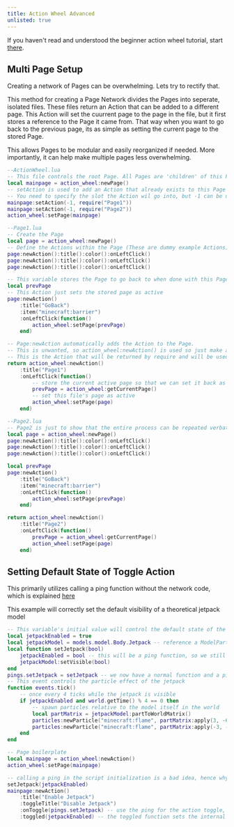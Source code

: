 ```yaml
---
title: Action Wheel Advanced
unlisted: true
---
```


If you haven't read and understood the beginner action wheel tutorial, start [there](../tutorials/ActionWheel.md).

## Multi Page Setup

Creating a network of Pages can be overwhelming. Lets try to rectify that.

This method for creating a Page Network divides the Pages into seperate, isolated files. These files return an Action that can be added to a different page. This Action will set the cuurrent page to the page in the file, but it first stores a reference to the Page it came from. That way when you want to go back to the previous page, its as simple as setting the current page to the stored Page.

This allows Pages to be modular and easily reorganized if needed. More importantly, it can help make multiple pages less overwhelming.

```lua
--ActionWheel.lua
-- This file controls the root Page. All Pages are 'children' of this Page.
local mainpage = action_wheel:newPage()
-- setAction is used to add an Action that already exists to this Page
-- You need to specify the slot the Action wil go into, but -1 can be used to put it in the next available slot.
mainpage:setAction(-1, require("Page1"))
mainpage:setAction(-1, require("Page2"))
action_wheel:setPage(mainpage)
```

<!-- prettier-ignore -->
```lua
--Page1.lua
-- Create the Page
local page = action_wheel:newPage()
-- Define the Actions within the Page (These are dummy example Actions)
page:newAction():title():color():onLeftClick()
page:newAction():title():color():onLeftClick()
page:newAction():title():color():onLeftClick()

-- This variable stores the Page to go back to when done with this Page
local prevPage
-- This Action just sets the stored page as active
page:newAction()
    :title("GoBack")
    :item("minecraft:barrier")
    :onLeftClick(function()
        action_wheel:setPage(prevPage)
    end)

-- Page:newAction automatically adds the Action to the Page.
-- This is unwanted, so action_wheel:newAction() is used so just make an Action.
-- This is the Action that will be returned by require and will be used to navigate to this file's Page
return action_wheel:newAction()
    :title("Page1")
    :onLeftClick(function()
        -- store the current active page so that we can set it back as active later
        prevPage = action_wheel:getCurrentPage()
        -- set this file's page as active
        action_wheel:setPage(page)
    end)
```

<!-- prettier-ignore -->
```lua
--Page2.lua
-- Page2 is just to show that the entire process can be repeated verbatum, so long as the variables are local.
local page = action_wheel:newPage()
page:newAction():title():color():onLeftClick()
page:newAction():title():color():onLeftClick()
page:newAction():title():color():onLeftClick()

local prevPage
page:newAction()
    :title("GoBack")
    :item("minecraft:barrier")
    :onLeftClick(function()
        action_wheel:setPage(prevPage)
    end)

return action_wheel:newAction()
    :title("Page2")
    :onLeftClick(function()
        prevPage = action_wheel:getCurrentPage()
        action_wheel:setPage(page)
    end)
```

## Setting Default State of Toggle Action

This primarily utilizes calling a ping function without the network code, which is explained [here](./Pings#ping-on-init)

This example will correctly set the default visibility of a theoretical jetpack model

<!-- prettier-ignore -->
```lua
-- This variable's initial value will control the default state of the togglable thing.
local jetpackEnabled = true
local jetpackModel = models.model.Body.Jetpack -- reference a ModelPart for convinience
local function setJetpack(bool)
    jetpackEnabled = bool -- this will be a ping function, so we still need to set the client's variable for when it is used in the toggle.
    jetpackModel:setVisible(bool)
end
pings.setJetpack = setJetpack -- we now have a normal function and a ping function that calls the normal function after network stuff
-- This event controls the particle effect of the jetpack
function events.tick()
    -- once every 4 ticks while the jetpack is visible
    if jetpackEnabled and world.getTime() % 4 == 0 then
        -- spawn particles relative to the model itself in the world
        local partMatrix = jetpackModel:partToWorldMatrix()
        particles:newParticle("minecraft:flame", partMatrix:apply(3, -6, 0))
        particles:newParticle("minecraft:flame", partMatrix:apply(-3, -6, 0))
    end
end

-- Page boilerplate
local mainpage = action_wheel:newAction()
action_wheel:setPage(mainpage)

-- calling a ping in the script initialization is a bad idea, hence why the reference to the normal function is needed
setJetpack(jetpackEnabled)
mainpage:newAction()
    :title("Enable Jetpack")
    :toggleTitle("Disable Jetpack")
    :onToggle(pings.setJetpack) -- use the ping for the action toggle, as that is still needs to be pinged
    :toggled(jetpackEnabled) -- the toggled function sets the internal state of the Toggle Action. It *does not* call toggle or untoggle.
```

